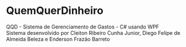 # QuemQuerDinheiro
QQD - Sistema de Gerenciamento de Gastos - C# usando WPF  
Sistema desenvolvido por Cleiton Ribeiro Cunha Junior, Diego Felipe de Almeida Beleza e Enderson Frazão Barreto
